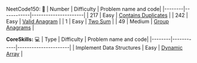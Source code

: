 
NeetCode150: 🚀
| Number | Difficulty | Problem name and code|
|--------|------------|----------------------|
| 217 | Easy | [Contains Duplicates](Arrays&Hashing/217ContainsDuplicate.cpp) |
| 242 | Easy | [Valid Anagram](Arrays&Hashing/242ValidAnagram.cpp) |
| 1 | Easy | [Two Sum](Arrays&Hashing/1TwoSum.cpp) |
| 49 | Medium | [Group Anagrams](Arrays&Hashing/49GroupAnagrams.cpp) |


**CoreSkills:** 💻
| Type | Difficulty | Problem name and code|
|--------|------------|----------------------|
| Implement Data Structures | Easy | [Dynamic Array](CoreSkills/DynamicArray.cpp) |
